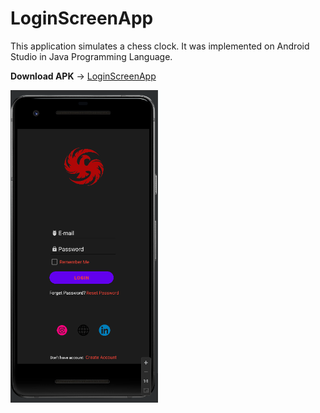 # LoginScreenApp

This application simulates a chess clock. It was implemented on Android Studio in Java Programming Language.

__Download APK__ -> [LoginScreenApp]()

<img src="images/loginAPKScreen.PNG" height = "500" >
